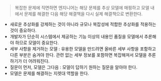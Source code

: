 > 복잡한 문제에 직면하면 엔지니어는 해당 문제를 추상 모델에 매핑하고 모델 내에서 문제를 해결한 다음 해당 해결책을 다시 실제 해결책으로 변환한다.

- 새로운 추상화를 강제하는 것이 아니라 규모나 복잡성에 적합한 추상화를 적용하는 것이 중요하다.
- 개발자가 단순히 시스템에서 제공하는 기능 이상의 내용인 품질을 모델에서 추론해야 하므로 모델이 중요한다.
- 세부 사항을 제거하는 모델 : 유용한 모델을 만드려면 올바른 세부 사항을 포함하고 다른 부분은 숨겨야 한다. 관련 없는 세부 정보를 포함하면 복잡해져서 모델을 추론하기가 더 어려워진다.
- 질문이 먼저, 모델은 그다음 : 모델이 답하기 원하는 질문을 알아야 한다.
- 모델은 문제를 해결하는 지렛대 역할을 한다.